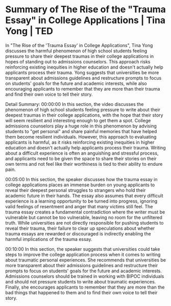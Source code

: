 # Summary of The Rise of the "Trauma Essay" in College Applications | Tina Yong | TED

In "The Rise of the 'Trauma Essay' in College Applications", Tina Yong discusses the harmful phenomenon of high school students feeling pressure to share their deepest traumas in their college applications in hopes of standing out to admissions counselors. This approach risks reinforcing existing inequities in higher education and doesn't actually help applicants process their trauma. Yong suggests that universities be more transparent about admissions guidelines and restructure prompts to focus on students' goals for the future and academic interests, while also encouraging applicants to remember that they are more than their trauma and find their own voice to tell their story.

Detail Summary: 
00:00:00
In this section, the video discusses the phenomenon of high school students feeling pressure to write about their deepest traumas in their college applications, with the hope that their story will seem resilient and interesting enough to get them a spot. College admissions counselors play a huge role in this phenomenon by advising students to "get personal" and share painful memories that have helped them become resilient individuals. However, this approach to evaluating applicants is harmful, as it risks reinforcing existing inequities in higher education and doesn't actually help applicants process their trauma. Writing about a difficult experience is often an anguishing and stressful process, and applicants need to be given the space to share their stories on their own terms and not feel like their worthiness is tied to their ability to endure pain.

00:05:00
In this section, the speaker discusses how the trauma essay in college applications places an immense burden on young applicants to reveal their deepest personal struggles to strangers who hold their academic future in their hands. The essay also assumes that every difficult experience is a learning opportunity to be turned into progress, ignoring valid feelings of resentment and anger that many victims still feel. The trauma essay creates a fundamental contradiction where the writer must be vulnerable but cannot be too vulnerable, leaving no room for the unfiltered truth. While universities are not directly responsible for pushing students to reveal their trauma, their failure to clear up speculations about whether trauma essays are rewarded or discouraged is indirectly enabling the harmful implications of the trauma essay.

00:10:00
In this section, the speaker suggests that universities could take steps to improve the college application process when it comes to writing about traumatic personal experiences. She recommends that universities be more transparent about their admissions guidelines and restructure their prompts to focus on students' goals for the future and academic interests. Admissions counselors should be trained in working with BIPOC individuals and should not pressure students to write about traumatic experiences. Finally, she encourages applicants to remember that they are more than the bad things that happened to them and to find their own voice to tell their story.

